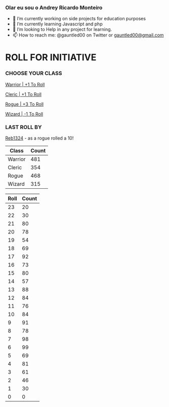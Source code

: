 ### Olar eu sou o Andrey Ricardo Monteiro


- 🔭 I’m currently working on side projects for education purposes
- 🌱 I’m currently learning Javascript and php
- 👯 I’m looking to Help in any project for learning.
- 📫 How to reach me: @gauntled00 on Twitter or gauntled00@gmail.com


  
# ROLL FOR INITIATIVE
### CHOOSE YOUR CLASS

[Warrior | +1 To Roll](https://github.com/benjaminsampica/benjaminsampica/issues/new?title=roll%7Cwarrior&body=Just+click+%27Submit+new+issue%27.)

[Cleric | +1 To Roll](https://github.com/benjaminsampica/benjaminsampica/issues/new?title=roll%7Ccleric&body=Just+click+%27Submit+new+issue%27.)

[Rogue | +3 To Roll](https://github.com/benjaminsampica/benjaminsampica/issues/new?title=roll%7Crogue&body=Just+click+%27Submit+new+issue%27.)

[Wizard | -1 To Roll](https://github.com/benjaminsampica/benjaminsampica/issues/new?title=roll%7Cwizard&body=Just+click+%27Submit+new+issue%27.)
### LAST ROLL BY
[Reb1324](https://www.github.com/Reb1324) - as a rogue rolled a 10!

|Class|Count|
|-|-|
|Warrior|481|
|Cleric|354|
|Rogue|468|
|Wizard|315|

|Roll|Count|
|-|-|
|23|20
|22|30
|21|80
|20|78
|19|54
|18|69
|17|92
|16|73
|15|80
|14|57
|13|88
|12|84
|11|76
|10|84
|9|91
|8|78
|7|98
|6|99
|5|69
|4|81
|3|61
|2|46
|1|30
|0|0
